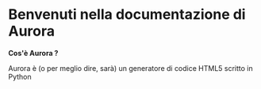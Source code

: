 # Benvenuti nella documentazione di Aurora

**Cos'è Aurora ?**
  
Aurora è (o per meglio dire, sarà) un generatore di codice HTML5 scritto in Python
